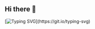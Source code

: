 ## Hi there 👋
[![Typing SVG](https://readme-typing-svg.demolab.com/?lines=I'm+Yuanhao+Li!;Nice+to+meet+you,+my+frinend!)](https://git.io/typing-svg)
<!--
**LYHcoding/LYHcoding** is a ✨ _special_ ✨ repository because its `README.md` (this file) appears on your GitHub profile.

Here are some ideas to get you started:

- 🔭 I’m currently working on ...
- 🌱 I’m currently learning ...
- 👯 I’m looking to collaborate on ...
- 🤔 I’m looking for help with ...
- 💬 Ask me about ...
- 📫 How to reach me: ...
- 😄 Pronouns: ...
- ⚡ Fun fact: ...
-->
